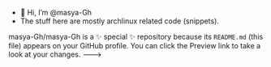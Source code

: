 - 👋 Hi, I’m @masya-Gh
- The stuff here are mostly archlinux related code (snippets).

masya-Gh/masya-Gh is a ✨ special ✨ repository because its `README.md` (this file) appears on your GitHub profile.
You can click the Preview link to take a look at your changes.
--->
